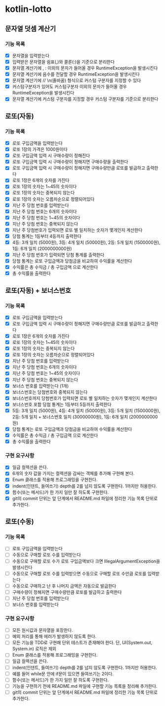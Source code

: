# kotlin-lotto

## 문자열 덧셈 계산기 
### 기능 목록
- [x] 문자열을 입력받는다
- [x] 입력받은 문자열을 쉼표(,)와 콜론(:)을 기준으로 분리한다
- [x] 문자열 계산기에 , : 이외의 문자가 들어올 경우 RuntimeException을 발생시킨다
- [x] 문자열 계산기에 음수를 전달할 경우 RuntimeException을 발생시킨다
- [x] 문자열 계산기에 // \n(줄바꿈) 형식으로 커스텀 구분자를 지정할 수 있다
- [x] 커스텀구분자가 있어도 커스텀구분자 이외의 문자가 들어올 경우 RuntimeException을 발생시킨다
- [x] 문자열 계산기에 커스텀 구분자를 지정할 경우 커스텀 구분자를 기준으로 분리한다

## 로또(자동)
### 기능 목록
- [x] 로또 구입금액을 입력받는다
- [x] 로또 1장의 가격은 1000원이다
- [x] 로또 구입금액 입력 시 구매수량이 정해진다
- [x] 로또 구입금액 입력 시 구매수량이 정해지면 구매수량을 출력한다
- [x] 로또 구입금액 입력 시 구매수량이 정해지면 구매수량만큼 로또를 발급하고 출력한다
- [x] 로또 1장은 6개의 숫자를 가진다
- [x] 로또 1장의 숫자는 1~45의 숫자이다
- [x] 로또 1장의 숫자는 중복되지 않는다
- [x] 로또 1장의 숫자는 오름차순으로 정렬되어있다
- [x] 지난 주 당첨 번호를 입력받는다
- [x] 지난 주 당첨 번호는 6개의 숫자이다
- [x] 지난 주 당첨 번호는 1~45의 숫자이다
- [x] 지난 주 당첨 번호는 중복되지 않는다
- [x] 지난 주 당첨번호가 입력되면 로또 별 일치하는 숫자가 몇개인지 계산한다
- [x] 당첨 통계는 1등부터 4등까지 출력한다
- [x] 4등: 3개 일치 (5000원), 3등: 4개 일치 (50000원), 2등: 5개 일치 (1500000원), 1등: 6개 일치 (2000000000원)
- [x] 지난 주 당첨 번호가 입력되면 당첨 통계를 출력한다
- [x] 당첨 통계는 로또 구입금액과 당첨금을 비교하여 수익률을 계산한다
- [x] 수익률은 총 수익금 / 총 구입금액 으로 계산한다
- [x] 총 수익률을 출력한다

## 로또(자동) + 보너스번호
### 기능 목록
- [x] 로또 구입금액을 입력받는다
- [x] 로또 구입금액 입력 시 구매수량이 정해지면 구매수량만큼 로또를 발급하고 출력한다
- [x] 로또 1장은 6개의 숫자를 가진다
- [x] 로또 1장의 숫자는 1~45의 숫자이다
- [x] 로또 1장의 숫자는 중복되지 않는다
- [x] 로또 1장의 숫자는 오름차순으로 정렬되어있다
- [x] 지난 주 당첨 번호를 입력받는다
- [x] 지난 주 당첨 번호는 6개의 숫자이다
- [x] 지난 주 당첨 번호는 1~45의 숫자이다
- [x] 지난 주 당첨 번호는 중복되지 않는다
- [x] 보너스 번호를 입력받는다 (1개)
- [x] 보너스번호는 당첨번호와 중복되지 않는다
- [x] 보너스번호까지 당첨번호가 입력되면 로또 별 일치하는 숫자가 몇개인지 계산한다
- [x] 보너스번호 포함 당첨 통계는 1등부터 5등까지 출력한다
- [x] 5등: 3개 일치 (5000원), 4등: 4개 일치 (50000원), 3등: 5개 일치 (1500000원), 2등: 5개 일치 + 보너스번호 일치 (30000000원), 1등: 6개 일치 (2000000000원)
- [x] 당첨 통계는 로또 구입금액과 당첨금을 비교하여 수익률을 계산한다
- [x] 수익률은 총 수익금 / 총 구입금액 으로 계산한다
- [x] 총 수익률을 출력한다

### 구현 요구사항
- [x] 일급 컬렉션을 쓴다.
- [x] 6개의 숫자 값을 가지는 컬렉션을 감싸는 객체를 추가해 구현해 본다.
- [x] Enum 클래스를 적용해 프로그래밍을 구현한다.
- [x] indent(인덴트, 들여쓰기) depth를 2를 넘지 않도록 구현한다. 1까지만 허용한다.
- [x] 함수(또는 메서드)가 한 가지 일만 잘 하도록 구현한다.
- [x] git의 commit 단위는 앞 단계에서 README.md 파일에 정리한 기능 목록 단위로 추가한다.

## 로또(수동)
### 기능 목록
- [ ] 로또 구입금액을 입력받는다
- [ ] 수동으로 구매할 로또 수를 입력받는다
- [ ] 수동으로 구매할 로또 수가 로또 구입금액보다 크면 IllegalArgumentException을 발생시킨다
- [ ] 수동으로 구매할 로또 수를 입력받으면 수동으로 구매할 로또 수만큼 로또를 입력받는다
- [ ] 수동으로 구매하고 난 후 나머지 금액은 자동으로 발급한다
- [ ] 구매수량이 정해지면 구매수량만큼 로또를 발급하고 출력한다
- [ ] 지난 주 당첨 번호를 입력받는다
- [ ] 보너스 번호를 입력받는다

### 구현 요구사항
- [ ] 모든 원시값과 문자열을 포장한다.
- [ ] 예외 처리를 통해 에러가 발생하지 않도록 한다.
- [ ] 모든 기능을 TDD로 구현해 단위 테스트가 존재해야 한다. 단, UI(System.out, System.in) 로직은 제외
- [ ] Enum 클래스를 적용해 프로그래밍을 구현한다.
- [ ] 일급 컬렉션을 쓴다.
- [ ] indent(인덴트, 들여쓰기) depth를 2를 넘지 않도록 구현한다. 1까지만 허용한다.
- [ ] 예를 들어 while문 안에 if문이 있으면 들여쓰기는 2이다.
- [ ] 함수(또는 메서드)가 한 가지 일만 잘 하도록 구현한다.
- [ ] 기능을 구현하기 전에 README.md 파일에 구현할 기능 목록을 정리해 추가한다.
- [ ] git의 commit 단위는 앞 단계에서 README.md 파일에 정리한 기능 목록 단위로 추가한다.

